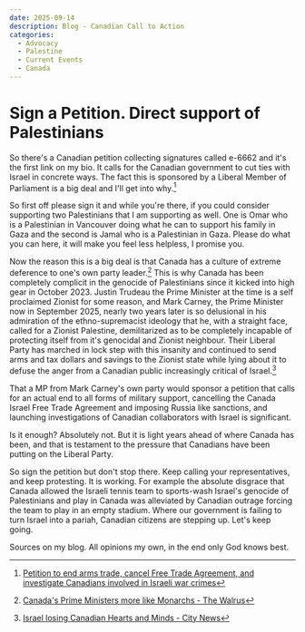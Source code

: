 ```yaml
---
date: 2025-09-14
description: Blog - Canadian Call to Action
categories:
  - Advocacy
  - Palestine
  - Current Events
  - Canada
---
```


# Sign a Petition. Direct support of Palestinians

So there's a Canadian petition collecting signatures called e-6662 and it's the first link on my bio. It calls for the Canadian government to cut ties with Israel in concrete ways. The fact this is sponsored by a Liberal Member of Parliament is a big deal and I'll get into why.[^1]

<!-- more -->

So first off please sign it and while you're there, if you could consider supporting two Palestinians that I am supporting as well. One is Omar who is a Palestinian in Vancouver doing what he can to support his family in Gaza and the second is Jamal who is a Palestinian in Gaza. Please do what you can here, it will make you feel less helpless, I promise you.

Now the reason this is a big deal is that Canada has a culture of extreme deference to one's own party leader.[^2] This is why Canada has been completely complicit in the genocide of Palestinians since it kicked into high gear in October 2023. Justin Trudeau the Prime Minister at the time is a self proclaimed Zionist for some reason, and Mark Carney, the Prime Minister now in September 2025, nearly two years later is so delusional in his admiration of the ethno-supremacist ideology that he, with a straight face, called for a Zionist Palestine, demilitarized as to be completely incapable of protecting itself from it's genocidal and Zionist neighbour. Their Liberal Party has marched in lock step with this insanity and continued to send arms and tax dollars and savings to the Zionist state while lying about it to defuse the anger from a Canadian public increasingly critical of Israel.[^3]

That a MP from Mark Carney's own party would sponsor a petition that calls for an actual end to all forms of military support, cancelling the Canada Israel Free Trade Agreement and imposing Russia like sanctions, and launching investigations of Canadian collaborators with Israel is significant.

Is it enough? Absolutely not. But it is light years ahead of where Canada has been, and that is testament to the pressure that Canadians have been putting on the Liberal Party.

So sign the petition but don't stop there. Keep calling your representatives, and keep protesting. It is working. For example the absolute disgrace that Canada allowed the Israeli tennis team to sports-wash Israel's genocide of Palestinians and play in Canada was alleviated by Canadian outrage forcing the team to play in an empty stadium. Where our government is failing to turn Israel into a pariah, Canadian citizens are stepping up. Let's keep going.

Sources on  my blog. All opinions my own, in the end only God knows best.

[^1]: [Petition to end arms trade, cancel Free Trade Agreement, and investigate Canadians involved in Israeli war crimes](https://www.ourcommons.ca/petitions/en/Petition/Details?Petition=e-6662)

[^2]: [Canada's Prime Ministers more like Monarchs - The Walrus](https://thewalrus.ca/canadas-prime-ministers-more-like-monarchs-than-you-think/)

[^3]: [Israel losing Canadian Hearts and Minds - City News](https://toronto.citynews.ca/2025/08/07/israel-losing-canadian-hearts-and-minds-as-poll-shows-growing-outrage-over-gaza/)
